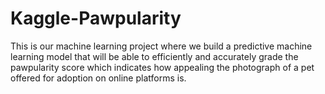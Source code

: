 # Kaggle-Pawpularity
This is our machine learning project where we build a predictive machine learning model that will be able to efficiently and accurately grade the pawpularity score which indicates how appealing the photograph of a pet offered for adoption on online platforms is.
